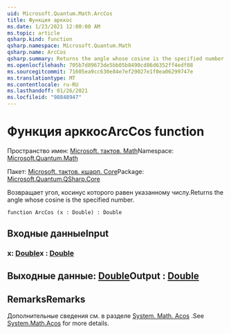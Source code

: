 ```yaml
---
uid: Microsoft.Quantum.Math.ArcCos
title: Функция арккос
ms.date: 1/23/2021 12:00:00 AM
ms.topic: article
qsharp.kind: function
qsharp.namespace: Microsoft.Quantum.Math
qsharp.name: ArcCos
qsharp.summary: Returns the angle whose cosine is the specified number.
ms.openlocfilehash: 705b7d89673de5bb05b8490cd86d6352ff4edf08
ms.sourcegitcommit: 71605ea9cc630e84e7ef29027e1f0ea06299747e
ms.translationtype: MT
ms.contentlocale: ru-RU
ms.lasthandoff: 01/26/2021
ms.locfileid: "98848947"
---
```

# <a name="arccos-function"></a><span data-ttu-id="847bc-102">Функция арккос</span><span class="sxs-lookup"><span data-stu-id="847bc-102">ArcCos function</span></span>

<span data-ttu-id="847bc-103">Пространство имен: [Microsoft. тактов. Math](xref:Microsoft.Quantum.Math)</span><span class="sxs-lookup"><span data-stu-id="847bc-103">Namespace: [Microsoft.Quantum.Math](xref:Microsoft.Quantum.Math)</span></span>

<span data-ttu-id="847bc-104">Пакет: [Microsoft. тактов. кшарп. Core](https://nuget.org/packages/Microsoft.Quantum.QSharp.Core)</span><span class="sxs-lookup"><span data-stu-id="847bc-104">Package: [Microsoft.Quantum.QSharp.Core](https://nuget.org/packages/Microsoft.Quantum.QSharp.Core)</span></span>


<span data-ttu-id="847bc-105">Возвращает угол, косинус которого равен указанному числу.</span><span class="sxs-lookup"><span data-stu-id="847bc-105">Returns the angle whose cosine is the specified number.</span></span>

```qsharp
function ArcCos (x : Double) : Double
```


## <a name="input"></a><span data-ttu-id="847bc-106">Входные данные</span><span class="sxs-lookup"><span data-stu-id="847bc-106">Input</span></span>

### <a name="x--double"></a><span data-ttu-id="847bc-107">x: [Double](xref:microsoft.quantum.lang-ref.double)</span><span class="sxs-lookup"><span data-stu-id="847bc-107">x : [Double](xref:microsoft.quantum.lang-ref.double)</span></span>





## <a name="output--double"></a><span data-ttu-id="847bc-108">Выходные данные: [Double](xref:microsoft.quantum.lang-ref.double)</span><span class="sxs-lookup"><span data-stu-id="847bc-108">Output : [Double](xref:microsoft.quantum.lang-ref.double)</span></span>



## <a name="remarks"></a><span data-ttu-id="847bc-109">Remarks</span><span class="sxs-lookup"><span data-stu-id="847bc-109">Remarks</span></span>

<span data-ttu-id="847bc-110">Дополнительные сведения см. в разделе [System. Math. Acos](https://docs.microsoft.com/dotnet/api/system.math.acos) .</span><span class="sxs-lookup"><span data-stu-id="847bc-110">See [System.Math.Acos](https://docs.microsoft.com/dotnet/api/system.math.acos) for more details.</span></span>